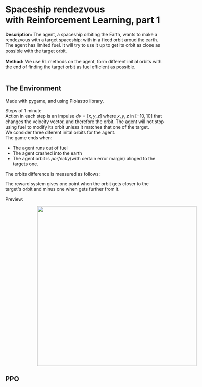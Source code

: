 # Spaceship rendezvous<br> with Reinforcement Learning, part 1

<b>Description:</b> The agent, a spaceship orbiting the Earth, wants to make a rendezvous with a target spaceship: with in a fixed orbit aroud the earth. The agent has limited fuel. It will try to use it up to get its orbit as close as possible with the target orbit. <br><br>
<b>Method:</b> We use RL methods on the agent, form different initial orbits with the end of finding the target orbit as fuel efficient as possible. <br><br>

## The Environment

Made with pygame, and using Ploiastro library.<br>

Steps of 1 minute<br>
Action in each step is an impulse $dv=[x,y,z]$ where $x,y,z$ in $[-10,10]$ that changes the velocity vector, and therefore the orbit. The agent will not stop using fuel to modify its orbit unless it matches that one of the target.<br> 
We consider three diferent inital orbits for the agent.<br>
The game ends when:
<ul>
    <li>The agent runs out of fuel</li>
    <li>The agent crashed into the earth</li>
    <li>The agent orbit is <i>perfectly</i>(with certain error margin) alinged to the targets one.</li>
</ul>

The orbits difference is measured as follows:<br>

The reward system gives one point when the orbit gets closer to the target's orbit and minus one when gets further from it.<br>

Preview:<br>


<img style="margin-left: 100px;" src="data/orb.gif" width="500" height="500"/>


## PPO




